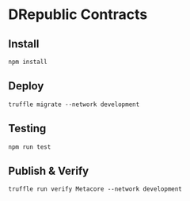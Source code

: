 # DRepublic Contracts

## Install
```
npm install
```

## Deploy
```
truffle migrate --network development
```

## Testing
```
npm run test
```

## Publish & Verify
```
truffle run verify Metacore --network development
```
